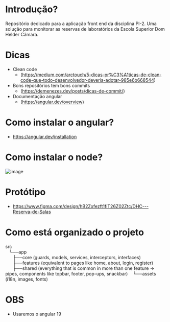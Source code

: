 # Introdução?
Repositório dedicado para a aplicação front end da disciplina PI-2. Uma solução para monitorar as reservas de laboratórios da Escola Superior Dom Helder Câmara.

# Dicas
 - Clean code
   * (https://medium.com/arctouch/5-dicas-pr%C3%A1ticas-de-clean-code-que-todo-desenvolvedor-deveria-adotar-985e6b668544)
 - Bons repositórios tem bons commits
   * (https://demenezes.dev/posts/dicas-de-commit/)
 - Documentação angular
   * (https://angular.dev/overview)
# Como instalar o angular?
 - https://angular.dev/installation
# Como instalar o node?
 ![image](https://github.com/user-attachments/assets/4b4aa0ac-9316-4a2c-a9ed-5d766f33ca66)

# Protótipo
 - https://www.figma.com/design/hB2Zxfezft1fiT26Z02Ztc/DHC---Reserva-de-Salas


# Como está organizado o projeto
 src <br>
 ‎ ‎ ‎ ‎‎└──app <br>
 ‎ ‎ ‎  ‎ ‎ ‎ ‎‎├──core (guards, models, services, interceptors, interfaces) <br>
  ‎ ‎ ‎ ‎‎ ‎ ‎ ‎├──features (equivalent to pages like home, about, login, register) <br>
  ‎ ‎ ‎ ‎‎ ‎ ‎ ‎├──shared (everything that is common in more than one feature -> pipes, components like topbar, footer, pop-ups, snackbar)
 ‎ ‎ ‎ ‎└──assets (i18n, images, fonts)   
 
# OBS 
 - Usaremos o angular 19 
